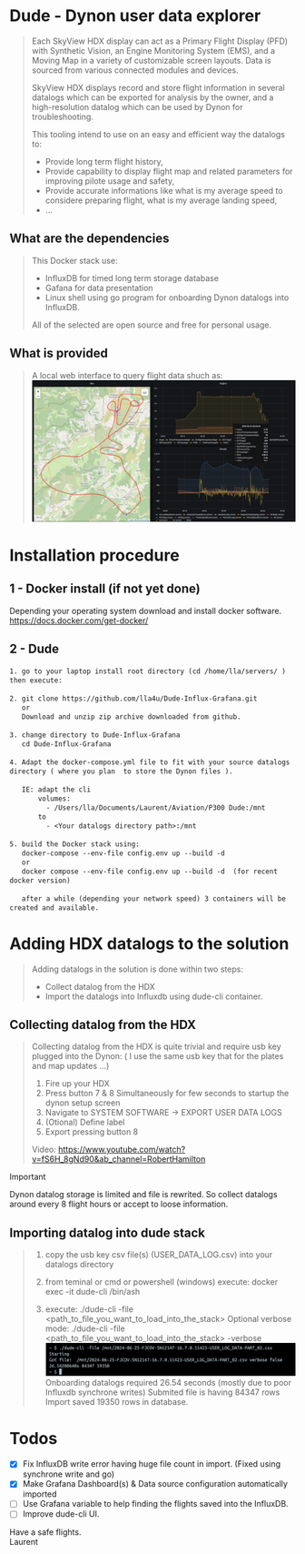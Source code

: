 # Dude - Dynon user data explorer

> Each SkyView HDX display can act as a Primary Flight Display (PFD) with Synthetic Vision, an
Engine Monitoring System (EMS), and a Moving Map in a variety of customizable screen
layouts. Data is sourced from various connected modules and devices.
>
> SkyView HDX displays record and store flight information in several datalogs which can be
exported for analysis by the owner, and a high-resolution datalog which can be used by Dynon
for troubleshooting. 
>
> This tooling intend to use on an easy and efficient way the datalogs to:  
>  - Provide long term flight history,
>  - Provide capability to display flight map and related parameters for improving pilote usage and safety,
>  - Provide accurate informations like what is my average speed to considere preparing flight, what is my average landing speed,
>  - ...

## What are the dependencies
> This Docker stack use: 
> - InfluxDB for timed long term storage database
> - Gafana for data presentation
> - Linux shell using go program for onboarding Dynon datalogs into InfluxDB.
>
> All of the selected are open source and free for personal usage.

## What is provided
> A local web interface to query flight data shuch as:
> ![Screenshot of web interface.](https://github.com/lla4u/Dude-Influx-Grafana/blob/main/Screenshots/Screenshot_web_Interface.png)


# Installation procedure

## 1 - Docker install (if not yet done)
Depending your operating system download and install docker software.
https://docs.docker.com/get-docker/


## 2 - Dude
```
1. go to your laptop install root directory (cd /home/lla/servers/ ) then execute:

2. git clone https://github.com/lla4u/Dude-Influx-Grafana.git
   or
   Download and unzip zip archive downloaded from github.

3. change directory to Dude-Influx-Grafana
   cd Dude-Influx-Grafana

4. Adapt the docker-compose.yml file to fit with your source datalogs directory ( where you plan  to store the Dynon files ).  

   IE: adapt the cli  
       volumes:  
         - /Users/lla/Documents/Laurent/Aviation/P300 Dude:/mnt 
       to 
         - <Your datalogs directory path>:/mnt

5. build the Docker stack using: 
   docker-compose --env-file config.env up --build -d 
   or 
   docker compose --env-file config.env up --build -d  (for recent docker version)

   after a while (depending your network speed) 3 containers will be created and available.
```

# Adding HDX datalogs to the solution
> Adding datalogs in the solution is done within two steps:
> - Collect datalog from the HDX
> - Import the datalogs into Influxdb using dude-cli container.

## Collecting datalog from the HDX
> Collecting datalog from the HDX is quite trivial and require usb key plugged into the Dynon:
> ( I use the same usb key that for the plates and map updates ...)
> 1. Fire up your HDX
> 2. Press button 7 & 8 Simultaneously for few seconds to startup the dynon setup screen
> 3. Navigate to SYSTEM SOFTWARE -> EXPORT USER DATA LOGS 
> 4. (Otional) Define label
> 5. Export pressing button 8
> 
> Video: https://www.youtube.com/watch?v=fS6H_8gNd90&ab_channel=RobertHamilton

> [!IMPORTANT]
> Dynon datalog storage is limited and file is rewrited. So collect datalogs around every 8 flight hours or accept to loose information.

## Importing datalog into dude stack
> 1. copy the usb key csv file(s) (USER_DATA_LOG.csv) into your datalogs directory
> 2. from teminal or cmd or powershell (windows) execute: docker exec -it dude-cli /bin/ash 
> 
> 3. execute:
>   ./dude-cli -file <path_to_file_you_want_to_load_into_the_stack>
> Optional verbose mode:
>   ./dude-cli -file <path_to_file_you_want_to_load_into_the_stack> -verbose
> ![Screenshot of dude-cli.](https://github.com/lla4u/Dude-Influx-Grafana/blob/main/Screenshots/Screenshot_dude-cli.png)
> Onboarding datalogs required 26.54 seconds (mostly due to poor Influxdb synchrone writes)
> Submited file is having 84347 rows
> Import saved 19350 rows in database.

# Todos
- [x] Fix InfluxDB write error having huge file count in import. (Fixed using synchrone write and go)
- [x] Make Grafana Dashboard(s) & Data source configuration automatically imported 
- [ ] Use Grafana variable to help finding the flights saved into the InfluxDB.
- [ ] Improve dude-cli UI.

Have a safe flights.  
Laurent



